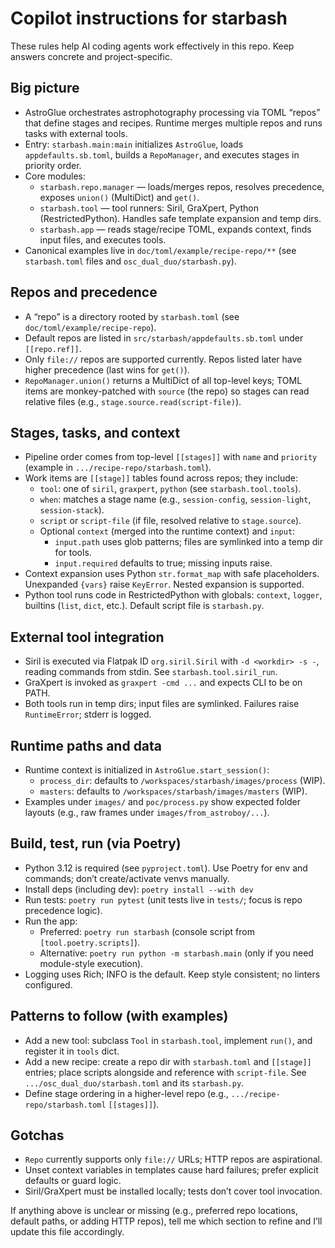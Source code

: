 # Copilot instructions for starbash

These rules help AI coding agents work effectively in this repo. Keep answers concrete and project-specific.

## Big picture
- AstroGlue orchestrates astrophotography processing via TOML “repos” that define stages and recipes. Runtime merges multiple repos and runs tasks with external tools.
- Entry: `starbash.main:main` initializes `AstroGlue`, loads `appdefaults.sb.toml`, builds a `RepoManager`, and executes stages in priority order.
- Core modules:
  - `starbash.repo.manager` — loads/merges repos, resolves precedence, exposes `union()` (MultiDict) and `get()`.
  - `starbash.tool` — tool runners: Siril, GraXpert, Python (RestrictedPython). Handles safe template expansion and temp dirs.
  - `starbash.app` — reads stage/recipe TOML, expands context, finds input files, and executes tools.
- Canonical examples live in `doc/toml/example/recipe-repo/**` (see `starbash.toml` files and `osc_dual_duo/starbash.py`).

## Repos and precedence
- A “repo” is a directory rooted by `starbash.toml` (see `doc/toml/example/recipe-repo`).
- Default repos are listed in `src/starbash/appdefaults.sb.toml` under `[[repo.ref]]`.
- Only `file://` repos are supported currently. Repos listed later have higher precedence (last wins for `get()`).
- `RepoManager.union()` returns a MultiDict of all top-level keys; TOML items are monkey-patched with `source` (the repo) so stages can read relative files (e.g., `stage.source.read(script-file)`).

## Stages, tasks, and context
- Pipeline order comes from top-level `[[stages]]` with `name` and `priority` (example in `.../recipe-repo/starbash.toml`).
- Work items are `[[stage]]` tables found across repos; they include:
  - `tool`: one of `siril`, `graxpert`, `python` (see `starbash.tool.tools`).
  - `when`: matches a stage name (e.g., `session-config`, `session-light`, `session-stack`).
  - `script` or `script-file` (if file, resolved relative to `stage.source`).
  - Optional `context` (merged into the runtime context) and `input`:
    - `input.path` uses glob patterns; files are symlinked into a temp dir for tools.
    - `input.required` defaults to true; missing inputs raise.
- Context expansion uses Python `str.format_map` with safe placeholders. Unexpanded `{vars}` raise `KeyError`. Nested expansion is supported.
- Python tool runs code in RestrictedPython with globals: `context`, `logger`, builtins (`list`, `dict`, etc.). Default script file is `starbash.py`.

## External tool integration
- Siril is executed via Flatpak ID `org.siril.Siril` with `-d <workdir> -s -`, reading commands from stdin. See `starbash.tool.siril_run`.
- GraXpert is invoked as `graxpert -cmd ...` and expects CLI to be on PATH.
- Both tools run in temp dirs; input files are symlinked. Failures raise `RuntimeError`; stderr is logged.

## Runtime paths and data
- Runtime context is initialized in `AstroGlue.start_session()`:
  - `process_dir`: defaults to `/workspaces/starbash/images/process` (WIP).
  - `masters`: defaults to `/workspaces/starbash/images/masters` (WIP).
- Examples under `images/` and `poc/process.py` show expected folder layouts (e.g., raw frames under `images/from_astroboy/...`).

## Build, test, run (via Poetry)
- Python 3.12 is required (see `pyproject.toml`). Use Poetry for env and commands; don’t create/activate venvs manually.
- Install deps (including dev): `poetry install --with dev`
- Run tests: `poetry run pytest` (unit tests live in `tests/`; focus is repo precedence logic).
- Run the app:
  - Preferred: `poetry run starbash` (console script from `[tool.poetry.scripts]`).
  - Alternative: `poetry run python -m starbash.main` (only if you need module-style execution).
- Logging uses Rich; INFO is the default. Keep style consistent; no linters configured.

## Patterns to follow (with examples)
- Add a new tool: subclass `Tool` in `starbash.tool`, implement `run()`, and register it in `tools` dict.
- Add a new recipe: create a repo dir with `starbash.toml` and `[[stage]]` entries; place scripts alongside and reference with `script-file`. See `.../osc_dual_duo/starbash.toml` and its `starbash.py`.
- Define stage ordering in a higher-level repo (e.g., `.../recipe-repo/starbash.toml` `[[stages]]`).

## Gotchas
- `Repo` currently supports only `file://` URLs; HTTP repos are aspirational.
- Unset context variables in templates cause hard failures; prefer explicit defaults or guard logic.
- Siril/GraXpert must be installed locally; tests don’t cover tool invocation.

If anything above is unclear or missing (e.g., preferred repo locations, default paths, or adding HTTP repos), tell me which section to refine and I’ll update this file accordingly.